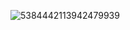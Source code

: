![5384442113942479939](https://github.com/user-attachments/assets/cfc4a656-70fe-416c-8dc4-6c4fb59564b7)
